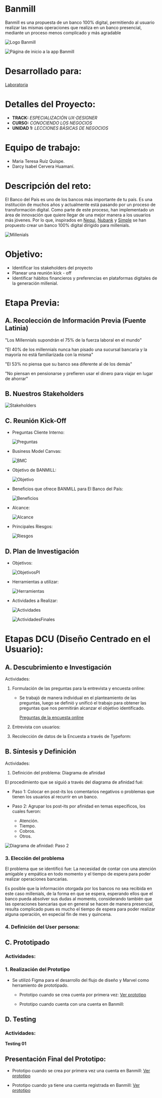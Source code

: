 # Banmill

Banmill es una propuesta de un banco 100% digital, permitiendo al usuario realizar las mismas operaciones que realiza en un banco presencial, mediante un proceso menos complicado y más agradable

![Logo Banmill](assets/images/banmill.png)

![Página de inicio a la app Banmill](assets/images/home.png)

# Desarrollado para:

[Laboratoria](http://www.laboratoria.la/)

# Detalles del Proyecto:

* **TRACK:** *ESPECIALIZACIÓN UX-DESIGNER*
* **CURSO:** *CONOCIENDO LOS NEGOCIOS*
* **UNIDAD 1:** *LECCIONES BÁSICAS DE NEGOCIOS*

# Equipo de trabajo:

* Maria Teresa Ruíz Quispe.
* Darcy Isabel Cervera Huamaní.

# Descripción del reto:

El Banco del País es uno de los bancos más importante de tu país. Es una institución de muchos años y actualmente está pasando por un proceso de transformación digital. Como parte de este proceso, han implementado un área de innovación que quiere llegar de una mejor manera a los usuarios más jóvenes. Por lo que, inspirados en [Nequi](https://www.nequi.com.co/), [Nubank](https://www.nubank.com.br/) y [Simple](https://www.simple.com/) se han propuesto crear un banco 100% digital dirigido para millenials.

![Millenials](assets/images/millenials.jpg)

# Objetivo:

* Identificar los stakeholders del proyecto
* Planear una reunión kick - off
* Identificar hábitos financieros y preferencias en plataformas digitales de la generación millenial.

# Etapa Previa:

## A. Recolección de Información Previa (Fuente Latinia)

   "Los Millennials supondrán el 75% de la fuerza laboral en el mundo"

   "El 40% de los millennials nunca han pisado una sucursal bancaria y la mayoría no está familiarizada con la misma"

   "El 53% no piensa que su banco sea diferente al de los demás"

   "No piensan en pensionarse y prefieren usar el dinero para viajar en lugar de ahorrar"

## B. Nuestros  Stakeholders

   ![Stakeholders](assets/images/stackholders.png)

## C. Reunión Kick-Off

   * Preguntas Cliente Interno:

     ![Preguntas](assets/images/preguntas.png)

   * Business Model Canvas:

     ![BMC](assets/images/bmc.png)

   * Objetivo de BANMILL:

     ![Objetivo](assets/images/objetivo.png)

   * Beneficios que ofrece BANMILL para El Banco del País:

     ![Beneficios](assets/images/beneficios.png)  

   * Alcance:

     ![Alcance](assets/images/alcance.png)

   * Principales Riesgos:

     ![Riesgos](assets/images/riesgos.png)

## D. Plan de Investigación

   * Objetivos:

     ![ObjetivosPI](assets/images/objetivoPV.png)

   * Herramientas a utilizar:

     ![Herramientas](assets/images/herramientas.png)

   * Actividades a Realizar:

     ![Actividades](assets/images/actividades.png)

     ![ActividadesFinales](assets/images/conjuntodeactividades.png)

# Etapas DCU (Diseño Centrado en el Usuario):

## A. Descubrimiento e Investigación

Actividades:

1. Formulación de las preguntas para la entrevista y encuesta online:

    * Se trabajó de manera individual en el planteamiento de las preguntas, luego se definió y unificó el trabajo para obtener las preguntas que nos permitirán alcanzar el objetivo identificado.

        [Preguntas de la encuesta online](https://darcy43.typeform.com/to/SUCvYy)

2. Entrevista con usuarios:

3. Recolección de datos de la Encuesta a través de Typeform:

## B. Síntesis y Definición

Actividades:

1. Definición del problema: Diagrama de afinidad

El procedimiento que se siguió a través del diagrama de afinidad fué:

* Paso 1: Colocar en post-its los comentarios negativos o problemas que tienen los usuarios al recurrir en un banco.

* Paso 2: Agrupar los post-its por afinidad en temas específicos, los cuales fueron:

    * Atención.
    * Tiempo.
    * Cobros.
    * Otros.

![Diagrama de afinidad: Paso 2](assets/images/diagrama.jpg)

### 3. Elección del problema

El problema que se identificó fue: La necesidad de contar con una atención amigable y empática en todo momento y el tiempo de espera para poder realizar operaciones bancarias.

Es posible que la información otorgada por los bancos no sea recibida en este caso millenials, de la forma en que se espera, esperando ellos que el banco pueda absolver sus dudas al momento, considerando también que las operaciones bancarias que en general se hacen de manera presencial, resulta complicado pues es mucho el tiempo de espera para poder realizar alguna operación, en especial fin de mes y quincena.

### 4. Definición del User persona:

## C. Prototipado

### Actividades:

### 1. Realización del Prototipo

* Se utilizó Figma para el desarrollo del flujo de diseño y Marvel como herramiento de prototipado.

    * Prototipo cuando se crea cuenta por primera vez: [Ver prototipo](https://marvelapp.com/c52a8a9)

    * Prototipo cuando cuenta con una cuenta en Banmill:

## D. Testing

### Actividades:

**Testing 01**




## Presentación Final del Prototipo:

* Prototipo cuando se crea por primera vez una cuenta en Banmill:
[Ver prototipo](https://marvelapp.com/c52a8a9)

* Prototipo cuando ya tiene una cuenta registrada en Banmill:
[Ver prototipo]()

